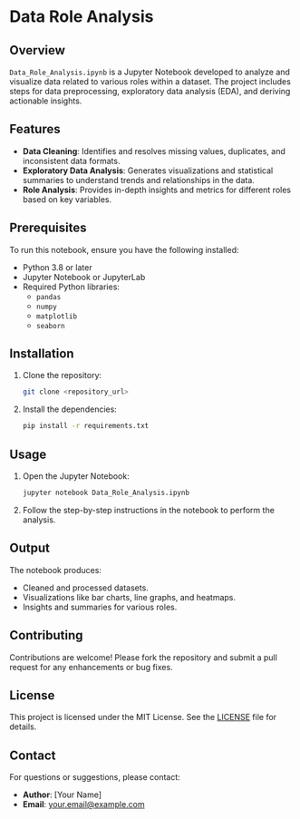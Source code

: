 
# Data Role Analysis

## Overview
`Data_Role_Analysis.ipynb` is a Jupyter Notebook developed to analyze and visualize data related to various roles within a dataset. 
The project includes steps for data preprocessing, exploratory data analysis (EDA), and deriving actionable insights.

## Features
- **Data Cleaning**: Identifies and resolves missing values, duplicates, and inconsistent data formats.
- **Exploratory Data Analysis**: Generates visualizations and statistical summaries to understand trends and relationships in the data.
- **Role Analysis**: Provides in-depth insights and metrics for different roles based on key variables.

## Prerequisites
To run this notebook, ensure you have the following installed:
- Python 3.8 or later
- Jupyter Notebook or JupyterLab
- Required Python libraries:
  - `pandas`
  - `numpy`
  - `matplotlib`
  - `seaborn`

## Installation
1. Clone the repository:
   ```bash
   git clone <repository_url>
   ```
2. Install the dependencies:
   ```bash
   pip install -r requirements.txt
   ```

## Usage
1. Open the Jupyter Notebook:
   ```bash
   jupyter notebook Data_Role_Analysis.ipynb
   ```
2. Follow the step-by-step instructions in the notebook to perform the analysis.

## Output
The notebook produces:
- Cleaned and processed datasets.
- Visualizations like bar charts, line graphs, and heatmaps.
- Insights and summaries for various roles.

## Contributing
Contributions are welcome! Please fork the repository and submit a pull request for any enhancements or bug fixes.

## License
This project is licensed under the MIT License. See the [LICENSE](LICENSE) file for details.

## Contact
For questions or suggestions, please contact:
- **Author**: [Your Name]
- **Email**: your.email@example.com

